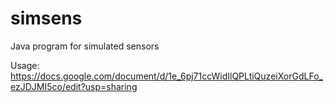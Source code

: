 # simsens
Java program for simulated sensors

Usage:
https://docs.google.com/document/d/1e_6pj71ccWidIlQPLtiQuzeiXorGdLFo_ezJDJMI5co/edit?usp=sharing
